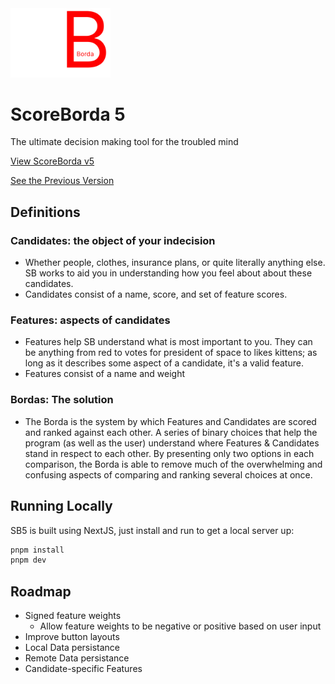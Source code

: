 <img src="public/scoreborda.png" alt="ScoreBorda Logo" width="160" />

# ScoreBorda 5

The ultimate decision making tool for the troubled mind

[View ScoreBorda v5](https://score-borda.vercel.app/)

[See the Previous Version](https://gitlab.com/JonoAugustine/ScoreBorda)

## Definitions

### Candidates: the object of your indecision

- Whether people, clothes, insurance plans, or quite literally anything else.
SB works to aid you in understanding how you feel about about these candidates.
- Candidates consist of a name, score, and set of feature scores.

### Features: aspects of candidates

- Features help SB understand what is most important to you. They can be anything from
red to votes for president of space to likes kittens; as long as it describes some aspect of a candidate, it's a valid feature.
- Features consist of a name and weight

### Bordas: The solution

- The Borda is the system by which Features and Candidates are scored and ranked against each other. 
A series of binary choices that help the program (as well as the user) understand where Features 
& Candidates stand in respect to each other. By presenting only two options in each comparison,
the Borda is able to remove much of the overwhelming and confusing aspects of comparing and ranking several choices at once.

## Running Locally

SB5 is built using NextJS, just install and run to get a local server up:

```bash
pnpm install
pnpm dev
```

## Roadmap

- Signed feature weights
  - Allow feature weights to be negative or positive based on user input
- Improve button layouts
- Local Data persistance
- Remote Data persistance
- Candidate-specific Features
